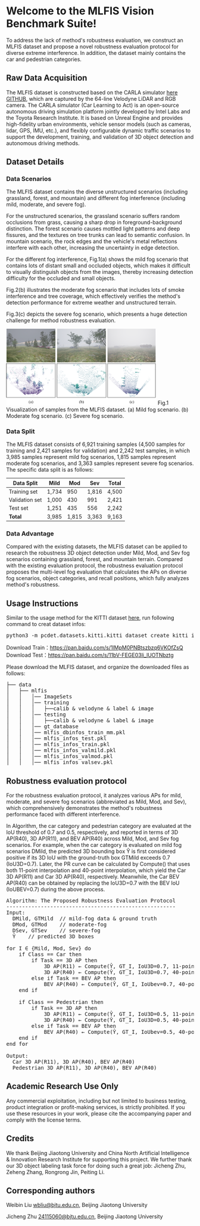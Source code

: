 # Welcome to the MLFIS Vision Benchmark Suite! 

To address the lack of method's robustness evaluation, we construct an MLFIS dataset and propose a novel robustness evaluation protocol for diverse extreme interference.  In addition, the dataset mainly contains the car and pedestrian categories.

## Raw Data Acquisition

The MLFIS dataset is constructed based on the CARLA simulator [here](https://carla.org/)  [GITHUB](https://github.com/carla-simulator/carla), which are captured by the 64-line Velodyne LiDAR and RGB camera. The CARLA simulator (Car Learning to Act) is an open-source autonomous driving simulation platform jointly developed by Intel Labs and the Toyota Research Institute. It is based on Unreal Engine and provides high-fidelity urban environments, vehicle sensor models (such as cameras, lidar, GPS, IMU, etc.), and flexibly configurable dynamic traffic scenarios to support the development, training, and validation of 3D object detection and autonomous driving methods.


## Dataset Details

### Data Scenarios

The MLFIS dataset contains the diverse unstructured scenarios (including grassland, forest, and mountain) and different fog interference (including mild, moderate, and severe fog).

For the unstructured scenarios, the grassland scenario suffers random occlusions from grass, causing a sharp drop in foreground-background distinction. The forest scenario causes mottled light patterns and deep fissures, and the textures on tree trunks can lead to semantic confusion. In mountain scenario, the rock edges and the vehicle's metal reflections interfere with each other, increasing the uncertainty in edge detection. 

For the different fog interference, Fig.1(a) shows the mild fog scenario that contains lots of distant small and occluded objects, which makes it  difficult to visually distinguish objects from the images, thereby increasing detection difficulty for the occluded and small objects. 

Fig.2(b) illustrates the moderate fog scenario that includes lots of smoke interference and tree coverage, which effectively verifies the method's  detection performance for extreme weather and unstructured terrain. 

Fig.3(c) depicts the severe fog scenario, which presents a huge detection challenge for method robustness evaluation. 

<img src="Fig.png" width="80%" alt="Visualization of samples from the MLFIS dataset. (a) Mild fog scenario. (b) Moderate fog scenario. (c) Severe fog scenario."/>
Fig.1 Visualization of samples from the MLFIS dataset. (a) Mild fog scenario. (b) Moderate fog scenario. (c) Severe fog scenario.


### Data Split

The MLFIS dataset consists of 6,921 training samples (4,500 samples for training and 2,421 samples for validation) and 2,242 test samples, in which 3,985 samples represent mild fog scenarios, 1,815 samples represent moderate fog scenarios, and 3,363 samples represent severe fog scenarios. The specific data split is as follows:

| Data Split     | Mild  | Mod | Sev  | Total |
|----------------|-------|-----|------|--------|
| Training set   | 1,734 | 950 | 1,816 | 4,500 |
| Validation set | 1,000 | 430 | 991  | 2,421 |
| Test set       | 1,251 | 435 | 556  | 2,242 |
| **Total**      | 3,985 | 1,815 | 3,363 | 9,163



### Data Advantage

Compared with the existing datasets, the MLFIS dataset can be applied to research the robustness 3D object detection under Mild, Mod, and Sev fog scenarios containing grassland, forest, and mountain terrain. Compared with the existing evaluation protocol, the robustness evaluation protocol proposes the multi-level fog evaluation that  calculates the APs on diverse fog scenarios, object categories, and recall positions, which fully analyzes method's robustness.


## Usage Instructions

Similar to the usage method for the KITTI dataset [here](https://www.cvlibs.net/datasets/kitti/), run following command to creat dataset infos:
<pre>
python3 -m pcdet.datasets.kitti.kitti_dataset create_kitti_infos tools/cfgs/dataset_configs/kitti_dataset.yaml
</pre>

Download Train：https://pan.baidu.com/s/1lMpM0PNBtszbzq6VKOfZsQ \
Download Test：https://pan.baidu.com/s/11bV-FEGE03li_lUOTNbztg 


Please download the MLFIS dataset, and organize the downloaded files as follows: 
<pre>
├── data
│   ├── mlfis
│   │   │── ImageSets
│   │   │── training
│   │   │   ├──calib & velodyne & label & image
│   │   │── testing
│   │   │   ├──calib & velodyne & label & image
│   │   │── gt_database
│   │   │── mlfis_dbinfos_train_mm.pkl
│   │   │── mlfis_infos_test.pkl
│   │   │── mlfis_infos_train.pkl
│   │   │── mlfis_infos_valmild.pkl
│   │   │── mlfis_infos_valmod.pkl
│   │   │── mlfis_infos_valsev.pkl
</pre>





##  Robustness evaluation protocol

For the robustness evaluation protocol, it analyzes various APs for mild, moderate, and severe fog scenarios (abbreviated as Mild, Mod, and Sev), which comprehensively demonstrates the method's robustness performance faced with different interference.

In Algorithm, the car category and pedestrian category are evaluated at the IoU threshold of 0.7 and 0.5, respectively, and reported in terms of 3D AP(R40), 3D AP(R11), and BEV AP(R40) across Mild, Mod, and Sev fog scenarios. For example, when the car category is evaluated on mild fog scenarios DMild, the predicted 3D bounding box Ŷ  is first considered positive if its 3D IoU with the ground-truth box GTMild exceeds 0.7 (IoU3D=0.7). Later, the PR curve can be calculated by Compute() that uses both 11-point interpolation and 40-point interpolation, which yield the Car 3D AP(R11) and Car 3D AP(R40), respectively. Meanwhile, the Car BEV AP(R40) can be obtained by replacing the IoU3D=0.7 with the BEV IoU (IoUBEV=0.7) during the above process.

<pre>
Algorithm: The Proposed Robustness Evaluation Protocol
------------------------------------------------------
Input:  
  DMild, GTMild  // mild-fog data & ground truth  
  DMod, GTMod    // moderate-fog  
  DSev, GTSev    // severe-fog  
  Ŷ    // predicted 3D boxes  

for I ∈ {Mild, Mod, Sev} do
    if Class == Car then
        if Task == 3D AP then
            3D AP(R11) ← Compute(Ŷ, GT_I, IoU3D=0.7, 11-point)
            3D AP(R40) ← Compute(Ŷ, GT_I, IoU3D=0.7, 40-point)
        else if Task == BEV AP then
            BEV AP(R40) ← Compute(Ŷ, GT_I, IoUbev=0.7, 40-point)
    end if

    if Class == Pedestrian then
        if Task == 3D AP then
            3D AP(R11) ← Compute(Ŷ, GT_I, IoU3D=0.5, 11-point)
            3D AP(R40) ← Compute(Ŷ, GT_I, IoU3D=0.5, 40-point)
        else if Task == BEV AP then
            BEV AP(R40) ← Compute(Ŷ, GT_I, IoUbev=0.5, 40-point)
    end if
end for

Output:
  Car 3D AP(R11), 3D AP(R40), BEV AP(R40)
  Pedestrian 3D AP(R11), 3D AP(R40), BEV AP(R40)
</pre>



## Academic Research Use Only

Any commercial exploitation, including but not limited to business testing, product integration or profit-making services, is strictly prohibited. If you use these resources in your work, please cite the accompanying paper and comply with the license terms.

## Credits

We thank Beijing Jiaotong University and China North Artificial Intelligence & Innovation Research Institute for supporting this project. We further thank our 3D object labeling task force for doing such a great job: Jicheng Zhu, Zeheng Zhang, Rongrong Jin, Peiting Li. 

## Corresponding authors

Weibin Liu wbliu@bjtu.edu.cn, Beijing Jiaotong University

Jicheng Zhu 24115060@bjtu.edu.cn, Beijing Jiaotong University
